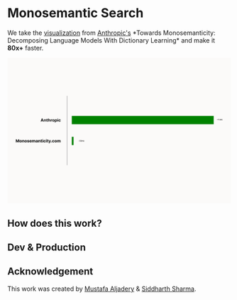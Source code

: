 # Monosemantic Search

We take the [visualization](https://transformer-circuits.pub/2023/monosemantic-features/vis/a1.html) from [Anthropic's](https://github.com/anthropics) \*Towards Monosemanticity: Decomposing Language Models With Dictionary Learning\* and make it **80x+** faster.

![speed](./frontend/public/speed.png)

## How does this work?

## Dev & Production

## Acknowledgement

This work was created by [Mustafa Aljadery](https://www.maxaljadery.com/) & [Siddharth Sharma](https://stanford.edu/~sidshr/).
